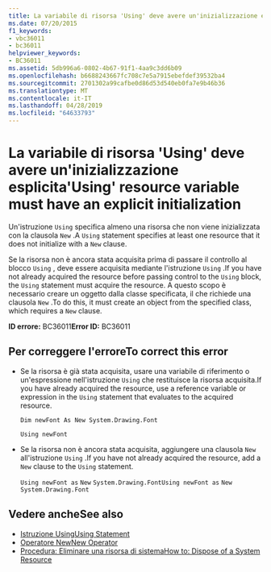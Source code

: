```yaml
---
title: La variabile di risorsa 'Using' deve avere un'inizializzazione esplicita
ms.date: 07/20/2015
f1_keywords:
- vbc36011
- bc36011
helpviewer_keywords:
- BC36011
ms.assetid: 5db996a6-0802-4b67-91f1-4aa9c3dd6b09
ms.openlocfilehash: b6688243667fc708c7e5a7915ebefdef39532ba4
ms.sourcegitcommit: 2701302a99cafbe0d86d53d540eb0fa7e9b46b36
ms.translationtype: MT
ms.contentlocale: it-IT
ms.lasthandoff: 04/28/2019
ms.locfileid: "64633793"
---
```

# <a name="using-resource-variable-must-have-an-explicit-initialization"></a><span data-ttu-id="97140-102">La variabile di risorsa 'Using' deve avere un'inizializzazione esplicita</span><span class="sxs-lookup"><span data-stu-id="97140-102">'Using' resource variable must have an explicit initialization</span></span>
<span data-ttu-id="97140-103">Un'istruzione `Using` specifica almeno una risorsa che non viene inizializzata con la clausola `New` .</span><span class="sxs-lookup"><span data-stu-id="97140-103">A `Using` statement specifies at least one resource that it does not initialize with a `New` clause.</span></span>  
  
 <span data-ttu-id="97140-104">Se la risorsa non è ancora stata acquisita prima di passare il controllo al blocco `Using` , deve essere acquisita mediante l'istruzione `Using` .</span><span class="sxs-lookup"><span data-stu-id="97140-104">If you have not already acquired the resource before passing control to the `Using` block, the `Using` statement must acquire the resource.</span></span> <span data-ttu-id="97140-105">A questo scopo è necessario creare un oggetto dalla classe specificata, il che richiede una clausola `New` .</span><span class="sxs-lookup"><span data-stu-id="97140-105">To do this, it must create an object from the specified class, which requires a `New` clause.</span></span>  
  
 <span data-ttu-id="97140-106">**ID errore:** BC36011</span><span class="sxs-lookup"><span data-stu-id="97140-106">**Error ID:** BC36011</span></span>  
  
## <a name="to-correct-this-error"></a><span data-ttu-id="97140-107">Per correggere l'errore</span><span class="sxs-lookup"><span data-stu-id="97140-107">To correct this error</span></span>  
  
- <span data-ttu-id="97140-108">Se la risorsa è già stata acquisita, usare una variabile di riferimento o un'espressione nell'istruzione `Using` che restituisce la risorsa acquisita.</span><span class="sxs-lookup"><span data-stu-id="97140-108">If you have already acquired the resource, use a reference variable or expression in the `Using` statement that evaluates to the acquired resource.</span></span>  
  
     `Dim newFont As New System.Drawing.Font`  
  
     `Using newFont`  
  
- <span data-ttu-id="97140-109">Se la risorsa non è ancora stata acquisita, aggiungere una clausola `New` all'istruzione `Using` .</span><span class="sxs-lookup"><span data-stu-id="97140-109">If you have not already acquired the resource, add a `New` clause to the `Using` statement.</span></span>  
  
     <span data-ttu-id="97140-110">`Using newFont as`   `New`   `System.Drawing.Font`</span><span class="sxs-lookup"><span data-stu-id="97140-110">`Using newFont as`   `New`   `System.Drawing.Font`</span></span>  
  
## <a name="see-also"></a><span data-ttu-id="97140-111">Vedere anche</span><span class="sxs-lookup"><span data-stu-id="97140-111">See also</span></span>

- [<span data-ttu-id="97140-112">Istruzione Using</span><span class="sxs-lookup"><span data-stu-id="97140-112">Using Statement</span></span>](../../visual-basic/language-reference/statements/using-statement.md)
- [<span data-ttu-id="97140-113">Operatore New</span><span class="sxs-lookup"><span data-stu-id="97140-113">New Operator</span></span>](../../visual-basic/language-reference/operators/new-operator.md)
- [<span data-ttu-id="97140-114">Procedura: Eliminare una risorsa di sistema</span><span class="sxs-lookup"><span data-stu-id="97140-114">How to: Dispose of a System Resource</span></span>](../../visual-basic/programming-guide/language-features/control-flow/how-to-dispose-of-a-system-resource.md)
